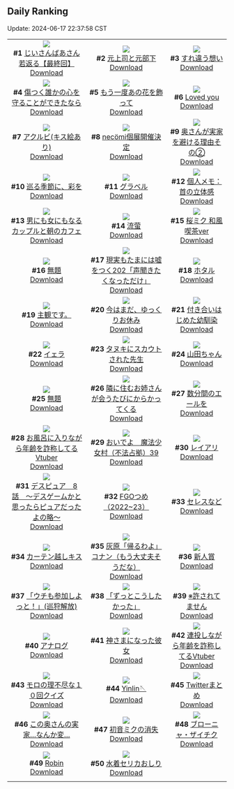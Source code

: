 ## Daily Ranking
Update: 2024-06-17 22:37:58 CST

|      |      |      |
| :----: | :----: | :----: |
| ![](https://i.pixiv.re/c/240x480/img-master/img/2024/06/15/12/57/10/119650997_p0_master1200.jpg)<br>**#1** [じいさんばあさん若返る【最終回】](https://www.pixiv.net/artworks/119650997)<br>[Download](https://i.pixiv.re/img-original/img/2024/06/15/12/57/10/119650997_p0.png) | ![](https://i.pixiv.re/c/240x480/img-master/img/2024/06/15/00/03/16/119640302_p0_master1200.jpg)<br>**#2** [元上司と元部下](https://www.pixiv.net/artworks/119640302)<br>[Download](https://i.pixiv.re/img-original/img/2024/06/15/00/03/16/119640302_p0.jpg) | ![](https://i.pixiv.re/c/240x480/img-master/img/2024/06/15/00/00/27/119639966_p0_master1200.jpg)<br>**#3** [すれ違う想い](https://www.pixiv.net/artworks/119639966)<br>[Download](https://i.pixiv.re/img-original/img/2024/06/15/00/00/27/119639966_p0.png) |
| ![](https://i.pixiv.re/c/240x480/img-master/img/2024/06/15/00/00/31/119639984_p0_master1200.jpg)<br>**#4** [傷つく誰かの心を守ることができたなら](https://www.pixiv.net/artworks/119639984)<br>[Download](https://i.pixiv.re/img-original/img/2024/06/15/00/00/31/119639984_p0.png) | ![](https://i.pixiv.re/c/240x480/img-master/img/2024/06/16/00/01/08/119671898_p0_master1200.jpg)<br>**#5** [もう一度あの花を飾って](https://www.pixiv.net/artworks/119671898)<br>[Download](https://i.pixiv.re/img-original/img/2024/06/16/00/01/08/119671898_p0.jpg) | ![](https://i.pixiv.re/c/240x480/img-master/img/2024/06/15/00/08/44/119640555_p0_master1200.jpg)<br>**#6** [Loved you](https://www.pixiv.net/artworks/119640555)<br>[Download](https://i.pixiv.re/img-original/img/2024/06/15/00/08/44/119640555_p0.jpg) |
| ![](https://i.pixiv.re/c/240x480/img-master/img/2024/06/15/14/28/24/119655329_p0_master1200.jpg)<br>**#7** [アクルビ(キス絵あり)](https://www.pixiv.net/artworks/119655329)<br>[Download](https://i.pixiv.re/img-original/img/2024/06/15/14/28/24/119655329_p0.jpg) | ![](https://i.pixiv.re/c/240x480/img-master/img/2024/06/15/00/00/29/119639975_p0_master1200.jpg)<br>**#8** [necömi個展開催決定](https://www.pixiv.net/artworks/119639975)<br>[Download](https://i.pixiv.re/img-original/img/2024/06/15/00/00/29/119639975_p0.png) | ![](https://i.pixiv.re/c/240x480/img-master/img/2024/06/15/00/07/04/119640552_p0_master1200.jpg)<br>**#9** [奥さんが実家を避ける理由その②](https://www.pixiv.net/artworks/119640552)<br>[Download](https://i.pixiv.re/img-original/img/2024/06/15/00/07/04/119640552_p0.jpg) |
| ![](https://i.pixiv.re/c/240x480/img-master/img/2024/06/16/10/49/33/119683453_p0_master1200.jpg)<br>**#10** [巡る季節に、彩を](https://www.pixiv.net/artworks/119683453)<br>[Download](https://i.pixiv.re/img-original/img/2024/06/16/10/49/33/119683453_p0.jpg) | ![](https://i.pixiv.re/c/240x480/img-master/img/2024/06/15/17/31/01/119659249_p0_master1200.jpg)<br>**#11** [グラベル](https://www.pixiv.net/artworks/119659249)<br>[Download](https://i.pixiv.re/img-original/img/2024/06/15/17/31/01/119659249_p0.jpg) | ![](https://i.pixiv.re/c/240x480/img-master/img/2024/06/15/06/00/10/119646629_p0_master1200.jpg)<br>**#12** [個人メモ：首の立体感](https://www.pixiv.net/artworks/119646629)<br>[Download](https://i.pixiv.re/img-original/img/2024/06/15/06/00/10/119646629_p0.jpg) |
| ![](https://i.pixiv.re/c/240x480/img-master/img/2024/06/16/00/01/55/119672001_p0_master1200.jpg)<br>**#13** [男にも女にもなるカップルと朝のカフェ](https://www.pixiv.net/artworks/119672001)<br>[Download](https://i.pixiv.re/img-original/img/2024/06/16/00/01/55/119672001_p0.jpg) | ![](https://i.pixiv.re/c/240x480/img-master/img/2024/06/15/00/02/24/119640233_p0_master1200.jpg)<br>**#14** [流萤](https://www.pixiv.net/artworks/119640233)<br>[Download](https://i.pixiv.re/img-original/img/2024/06/15/00/02/24/119640233_p0.jpg) | ![](https://i.pixiv.re/c/240x480/img-master/img/2024/06/15/00/01/09/119640093_p0_master1200.jpg)<br>**#15** [桜ミク 和風喫茶ver](https://www.pixiv.net/artworks/119640093)<br>[Download](https://i.pixiv.re/img-original/img/2024/06/15/00/01/09/119640093_p0.jpg) |
| ![](https://i.pixiv.re/c/240x480/img-master/img/2024/06/16/17/30/06/119692892_p0_master1200.jpg)<br>**#16** [無題](https://www.pixiv.net/artworks/119692892)<br>[Download](https://i.pixiv.re/img-original/img/2024/06/16/17/30/06/119692892_p0.jpg) | ![](https://i.pixiv.re/c/240x480/img-master/img/2024/06/16/18/01/04/119693924_p0_master1200.jpg)<br>**#17** [現実もたまには嘘をつく202「声聞きたくなっただけ」](https://www.pixiv.net/artworks/119693924)<br>[Download](https://i.pixiv.re/img-original/img/2024/06/16/18/01/04/119693924_p0.jpg) | ![](https://i.pixiv.re/c/240x480/img-master/img/2024/06/15/01/00/03/119642269_p0_master1200.jpg)<br>**#18** [ホタル](https://www.pixiv.net/artworks/119642269)<br>[Download](https://i.pixiv.re/img-original/img/2024/06/15/01/00/03/119642269_p0.jpg) |
| ![](https://i.pixiv.re/c/240x480/img-master/img/2024/06/15/22/43/59/119669061_p0_master1200.jpg)<br>**#19** [主観です。](https://www.pixiv.net/artworks/119669061)<br>[Download](https://i.pixiv.re/img-original/img/2024/06/15/22/43/59/119669061_p0.jpg) | ![](https://i.pixiv.re/c/240x480/img-master/img/2024/06/15/19/37/10/119662749_p0_master1200.jpg)<br>**#20** [今はまだ、ゆっくりお休み](https://www.pixiv.net/artworks/119662749)<br>[Download](https://i.pixiv.re/img-original/img/2024/06/15/19/37/10/119662749_p0.png) | ![](https://i.pixiv.re/c/240x480/img-master/img/2024/06/15/00/03/13/119640294_p0_master1200.jpg)<br>**#21** [付き合いはじめた幼馴染](https://www.pixiv.net/artworks/119640294)<br>[Download](https://i.pixiv.re/img-original/img/2024/06/15/00/03/13/119640294_p0.jpg) |
| ![](https://i.pixiv.re/c/240x480/img-master/img/2024/06/16/00/16/11/119672721_p0_master1200.jpg)<br>**#22** [イェラ](https://www.pixiv.net/artworks/119672721)<br>[Download](https://i.pixiv.re/img-original/img/2024/06/16/00/16/11/119672721_p0.jpg) | ![](https://i.pixiv.re/c/240x480/img-master/img/2024/06/16/00/04/49/119672224_p0_master1200.jpg)<br>**#23** [タヌキにスカウトされた先生](https://www.pixiv.net/artworks/119672224)<br>[Download](https://i.pixiv.re/img-original/img/2024/06/16/00/04/49/119672224_p0.png) | ![](https://i.pixiv.re/c/240x480/img-master/img/2024/06/15/00/02/14/119640217_p0_master1200.jpg)<br>**#24** [山田ちゃん](https://www.pixiv.net/artworks/119640217)<br>[Download](https://i.pixiv.re/img-original/img/2024/06/15/00/02/14/119640217_p0.png) |
| ![](https://i.pixiv.re/c/240x480/img-master/img/2024/06/15/18/25/13/119660806_p0_master1200.jpg)<br>**#25** [無題](https://www.pixiv.net/artworks/119660806)<br>[Download](https://i.pixiv.re/img-original/img/2024/06/15/18/25/13/119660806_p0.png) | ![](https://i.pixiv.re/c/240x480/img-master/img/2024/06/16/00/22/09/119672934_p0_master1200.jpg)<br>**#26** [隣に住むお姉さんが会うたびにからかってくる](https://www.pixiv.net/artworks/119672934)<br>[Download](https://i.pixiv.re/img-original/img/2024/06/16/00/22/09/119672934_p0.jpg) | ![](https://i.pixiv.re/c/240x480/img-master/img/2024/06/15/00/56/41/119642181_p0_master1200.jpg)<br>**#27** [数分間のエールを](https://www.pixiv.net/artworks/119642181)<br>[Download](https://i.pixiv.re/img-original/img/2024/06/15/00/56/41/119642181_p0.png) |
| ![](https://i.pixiv.re/c/240x480/img-master/img/2024/06/15/21/09/13/119665679_p0_master1200.jpg)<br>**#28** [お風呂に入りながら年齢を詐称してるVtuber](https://www.pixiv.net/artworks/119665679)<br>[Download](https://i.pixiv.re/img-original/img/2024/06/15/21/09/13/119665679_p0.png) | ![](https://i.pixiv.re/c/240x480/img-master/img/2024/06/15/13/37/08/119654272_p0_master1200.jpg)<br>**#29** [おいでよ　魔法少女村（不法占拠）39](https://www.pixiv.net/artworks/119654272)<br>[Download](https://i.pixiv.re/img-original/img/2024/06/15/13/37/08/119654272_p0.png) | ![](https://i.pixiv.re/c/240x480/img-master/img/2024/06/16/00/04/24/119672200_p0_master1200.jpg)<br>**#30** [レイアリ](https://www.pixiv.net/artworks/119672200)<br>[Download](https://i.pixiv.re/img-original/img/2024/06/16/00/04/24/119672200_p0.png) |
| ![](https://i.pixiv.re/c/240x480/img-master/img/2024/06/16/14/37/49/119688601_p0_master1200.jpg)<br>**#31** [デスピュア　8話　〜デスゲームかと思ったらピュアだったよの略〜](https://www.pixiv.net/artworks/119688601)<br>[Download](https://i.pixiv.re/img-original/img/2024/06/16/14/37/49/119688601_p0.jpg) | ![](https://i.pixiv.re/c/240x480/img-master/img/2024/06/15/00/06/43/119640540_p0_master1200.jpg)<br>**#32** [FGOつめ（2022~23）](https://www.pixiv.net/artworks/119640540)<br>[Download](https://i.pixiv.re/img-original/img/2024/06/15/00/06/43/119640540_p0.png) | ![](https://i.pixiv.re/c/240x480/img-master/img/2024/06/15/19/18/45/119659700_p0_master1200.jpg)<br>**#33** [セレスなど](https://www.pixiv.net/artworks/119659700)<br>[Download](https://i.pixiv.re/img-original/img/2024/06/15/19/18/45/119659700_p0.png) |
| ![](https://i.pixiv.re/c/240x480/img-master/img/2024/06/15/19/23/33/119662394_p0_master1200.jpg)<br>**#34** [カーテン越しキス](https://www.pixiv.net/artworks/119662394)<br>[Download](https://i.pixiv.re/img-original/img/2024/06/15/19/23/33/119662394_p0.jpg) | ![](https://i.pixiv.re/c/240x480/img-master/img/2024/06/15/16/26/44/119657781_p0_master1200.jpg)<br>**#35** [灰原「帰るわよ」コナン（もう大丈夫そうだな）](https://www.pixiv.net/artworks/119657781)<br>[Download](https://i.pixiv.re/img-original/img/2024/06/15/16/26/44/119657781_p0.jpg) | ![](https://i.pixiv.re/c/240x480/img-master/img/2024/06/16/00/13/02/119672604_p0_master1200.jpg)<br>**#36** [新人賞](https://www.pixiv.net/artworks/119672604)<br>[Download](https://i.pixiv.re/img-original/img/2024/06/16/00/13/02/119672604_p0.jpg) |
| ![](https://i.pixiv.re/c/240x480/img-master/img/2024/06/15/21/43/44/119666889_p0_master1200.jpg)<br>**#37** [「ウチも参加しよっと！」(巡狩解放)](https://www.pixiv.net/artworks/119666889)<br>[Download](https://i.pixiv.re/img-original/img/2024/06/15/21/43/44/119666889_p0.png) | ![](https://i.pixiv.re/c/240x480/img-master/img/2024/06/15/00/56/40/119642180_p0_master1200.jpg)<br>**#38** [「ずっとこうしたかった」](https://www.pixiv.net/artworks/119642180)<br>[Download](https://i.pixiv.re/img-original/img/2024/06/15/00/56/40/119642180_p0.jpg) | ![](https://i.pixiv.re/c/240x480/img-master/img/2024/06/15/05/22/23/119640026_p0_master1200.jpg)<br>**#39** [※許されてません](https://www.pixiv.net/artworks/119640026)<br>[Download](https://i.pixiv.re/img-original/img/2024/06/15/05/22/23/119640026_p0.png) |
| ![](https://i.pixiv.re/c/240x480/img-master/img/2024/06/15/00/09/59/119640675_p0_master1200.jpg)<br>**#40** [アナログ](https://www.pixiv.net/artworks/119640675)<br>[Download](https://i.pixiv.re/img-original/img/2024/06/15/00/09/59/119640675_p0.jpg) | ![](https://i.pixiv.re/c/240x480/img-master/img/2024/06/16/19/38/00/119697045_p0_master1200.jpg)<br>**#41** [神さまになった彼女](https://www.pixiv.net/artworks/119697045)<br>[Download](https://i.pixiv.re/img-original/img/2024/06/16/19/38/00/119697045_p0.jpg) | ![](https://i.pixiv.re/c/240x480/img-master/img/2024/06/16/20/08/35/119698111_p0_master1200.jpg)<br>**#42** [連投しながら年齢を詐称してるVtuber](https://www.pixiv.net/artworks/119698111)<br>[Download](https://i.pixiv.re/img-original/img/2024/06/16/20/08/35/119698111_p0.png) |
| ![](https://i.pixiv.re/c/240x480/img-master/img/2024/06/16/09/00/03/119681367_p0_master1200.jpg)<br>**#43** [モロの理不尽な１０回クイズ](https://www.pixiv.net/artworks/119681367)<br>[Download](https://i.pixiv.re/img-original/img/2024/06/16/09/00/03/119681367_p0.jpg) | ![](https://i.pixiv.re/c/240x480/img-master/img/2024/06/16/20/04/27/119697957_p0_master1200.jpg)<br>**#44** [Yinlin🪡](https://www.pixiv.net/artworks/119697957)<br>[Download](https://i.pixiv.re/img-original/img/2024/06/16/20/04/27/119697957_p0.jpg) | ![](https://i.pixiv.re/c/240x480/img-master/img/2024/06/15/15/26/01/119656486_p0_master1200.jpg)<br>**#45** [Twitterまとめ](https://www.pixiv.net/artworks/119656486)<br>[Download](https://i.pixiv.re/img-original/img/2024/06/15/15/26/01/119656486_p0.jpg) |
| ![](https://i.pixiv.re/c/240x480/img-master/img/2024/06/16/00/00/40/119671831_p0_master1200.jpg)<br>**#46** [この奥さんの実家…なんか変…](https://www.pixiv.net/artworks/119671831)<br>[Download](https://i.pixiv.re/img-original/img/2024/06/16/00/00/40/119671831_p0.jpg) | ![](https://i.pixiv.re/c/240x480/img-master/img/2024/06/15/17/30/04/119659211_p0_master1200.jpg)<br>**#47** [初音ミクの消失](https://www.pixiv.net/artworks/119659211)<br>[Download](https://i.pixiv.re/img-original/img/2024/06/15/17/30/04/119659211_p0.png) | ![](https://i.pixiv.re/c/240x480/img-master/img/2024/06/15/00/00/45/119640028_p0_master1200.jpg)<br>**#48** [ブローニャ・ザイチク](https://www.pixiv.net/artworks/119640028)<br>[Download](https://i.pixiv.re/img-original/img/2024/06/15/00/00/45/119640028_p0.jpg) |
| ![](https://i.pixiv.re/c/240x480/img-master/img/2024/06/16/00/01/29/119671942_p0_master1200.jpg)<br>**#49** [Robin](https://www.pixiv.net/artworks/119671942)<br>[Download](https://i.pixiv.re/img-original/img/2024/06/16/00/01/29/119671942_p0.jpg) | ![](https://i.pixiv.re/c/240x480/img-master/img/2024/06/15/00/00/24/119639952_p0_master1200.jpg)<br>**#50** [水着セリカおしり](https://www.pixiv.net/artworks/119639952)<br>[Download](https://i.pixiv.re/img-original/img/2024/06/15/00/00/24/119639952_p0.png) |
|      |
